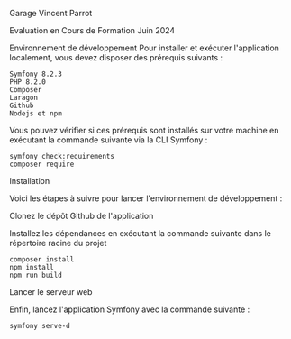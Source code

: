 Garage Vincent Parrot

Evaluation en Cours de Formation Juin 2024

Environnement de développement
Pour installer et exécuter l'application localement, vous devez disposer des prérequis suivants :

    Symfony 8.2.3
    PHP 8.2.0
    Composer
    Laragon
    Github
    Nodejs et npm

Vous pouvez vérifier si ces prérequis sont installés sur votre machine en exécutant la commande suivante via la CLI Symfony :

    symfony check:requirements
    composer require

Installation

Voici les étapes à suivre pour lancer l'environnement de développement :

Clonez le dépôt Github de l'application

Installez les dépendances en exécutant la commande suivante dans le répertoire racine du projet

    composer install 
    npm install 
    npm run build

Lancer le serveur web 

Enfin, lancez l'application Symfony avec la commande suivante :

    symfony serve-d


